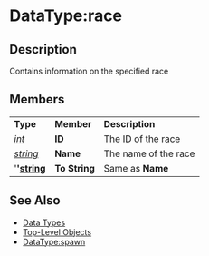 # DataType:race

## Description

Contains information on the specified race

## Members

|  |  |  |
| :--- | :--- | :--- |
| **Type** | **Member** | **Description** |
| [_int_](datatype-int.md) | **ID** | The ID of the race |
| [_string_](datatype-string.md) | **Name** | The name of the race |
| '**'**[**string**](datatype-string.md) | **To String** | Same as **Name** |

## See Also

* [Data Types](./)
* [Top-Level Objects](../top-level-objects/)
* [DataType:spawn](datatype-spawn.md)

